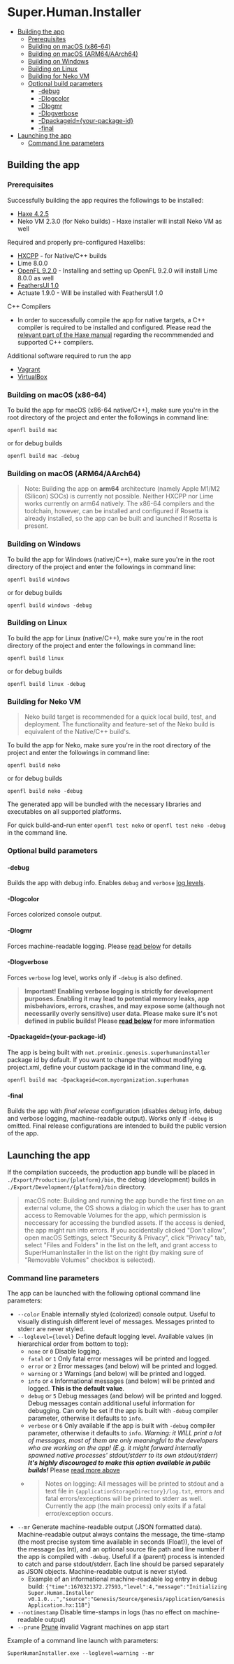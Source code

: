 <!-- omit in toc -->
# Super.Human.Installer 

- [Building the app](#building-the-app)
  - [Prerequisites](#prerequisites)
  - [Building on macOS (x86-64)](#building-on-macos-x86-64)
  - [Building on macOS (ARM64/AArch64)](#building-on-macos-arm64aarch64)
  - [Building on Windows](#building-on-windows)
  - [Building on Linux](#building-on-linux)
  - [Building for Neko VM](#building-for-neko-vm)
  - [Optional build parameters](#optional-build-parameters)
    - [-debug](#-debug)
    - [-Dlogcolor](#-dlogcolor)
    - [-Dlogmr](#-dlogmr)
    - [-Dlogverbose](#-dlogverbose)
    - [-Dpackageid={your-package-id}](#-dpackageidyour-package-id)
    - [-final](#-final)
- [Launching the app](#launching-the-app)
  - [Command line parameters](#command-line-parameters)

## Building the app

### Prerequisites

Successfully building the app requires the followings to be installed:

- [Haxe 4.2.5](https://haxe.org/download/)
- Neko VM 2.3.0 (for Neko builds) - Haxe installer will install Neko VM as well

Required and properly pre-configured Haxelibs:

- [HXCPP](https://lib.haxe.org/p/hxcpp/) - for Native/C++ builds
- Lime 8.0.0
- [OpenFL 9.2.0](https://www.openfl.org/download/) - Installing and setting up OpenFL 9.2.0 will install Lime 8.0.0 as well
- [FeathersUI 1.0](https://feathersui.com/learn/haxe-openfl/installation/)
- Actuate 1.9.0 - Will be installed with FeathersUI 1.0

C++ Compilers

- In order to successfully compile the app for native targets, a C++ compiler is required to be installed and configured. Please read the [relevant part of the Haxe manual](https://haxe.org/manual/target-cpp-getting-started.html) regarding the recommmended and supported C++ compilers.

Additional software required to run the app

- [Vagrant](https://www.vagrantup.com/)
- [VirtualBox](https://www.virtualbox.org/)

### Building on macOS (x86-64)

To build the app for macOS (x86-64 native/C++), make sure you're in the root directory of the project and enter the followings in command line:

`openfl build mac`

or for debug builds

`openfl build mac -debug`

### Building on macOS (ARM64/AArch64)

> Note: Building the app on **arm64** architecture (namely Apple M1/M2 (Silicon) SOCs) is currently not possible. Neither HXCPP nor Lime works currently on arm64 natively. The x86-64 compilers and the toolchain, however, can be installed and configured if Rosetta is already installed, so the app can be built and launched if Rosetta is present.

### Building on Windows

To build the app for Windows (native/C++), make sure you're in the root directory of the project and enter the followings in command line:

`openfl build windows`

or for debug builds

`openfl build windows -debug`

### Building on Linux

To build the app for Linux (native/C++), make sure you're in the root directory of the project and enter the followings in command line:

`openfl build linux`

or for debug builds

`openfl build linux -debug`

### Building for Neko VM

> Neko build target is recommended for a quick local build, test, and deployment. The functionality and feature-set of the Neko build is equivalent of the Native/C++ build's.

To build the app for Neko, make sure you're in the root directory of the project and enter the followings in command line:

`openfl build neko`

or for debug builds

`openfl build neko -debug`

The generated app will be bundled with the necessary libraries and executables on all supported platforms.

For quick build-and-run enter `openfl test neko` or `openfl test neko -debug` in the command line.

### Optional build parameters

#### -debug

Builds the app with debug info. Enables `debug` and `verbose` [log levels](#command-line-parameters).

#### -Dlogcolor

Forces colorized console output.

#### -Dlogmr

Forces machine-readable logging. Please [read below](#command-line-parameters) for details

#### -Dlogverbose

Forces `verbose` log level, works only if `-debug` is also defined.

> **Important! Enabling verbose logging is strictly for development purposes. Enabling it may lead to potential memory leaks, app misbehaviors, errors, crashes, and may expose some (although not necessarily overly sensitive) user data. Please make sure it's not defined in public builds! Please [read below](#command-line-parameters) for more information**

#### -Dpackageid={your-package-id}

The app is being built with `net.prominic.genesis.superhumaninstaller` package id by default. If you want to change that without modifying project.xml, define your custom package id in the command line, e.g.

`openfl build mac -Dpackageid=com.myorganization.superhuman`

#### -final

Builds the app with *final release* configuration (disables debug info, debug and verbose logging, machine-readable output). Works only if `-debug` is omitted. Final release configurations are intended to build the public version of the app.

## Launching the app

If the compilation succeeds, the production app bundle will be placed in `./Export/Production/{platform}/bin`, the debug (development) builds in `./Export/Development/{platform}/bin` directory. 

> macOS note: Building and running the app bundle the first time on an external volume, the OS shows a dialog in which the user has to grant access to Removable Volumes for the app, which permission is neccessary for accessing the bundled assets. If the access is denied, the app might run into errors. If you accidentally clicked "Don't allow", open macOS Settings, select "Security & Privacy", click "Privacy" tab, select "Files and Folders" in the list on the left, and grant access to SuperHumanInstaller in the list on the right (by making sure of "Removable Volumes" checkbox is selected).

### Command line parameters

The app can be launched with the following optional command line parameters:

- `--color` Enable internally styled (colorized) console output. Useful to visually distinguish different level of messages. Messages printed to stderr are never styled.
- `--loglevel={level}` Define default logging level. Available values (in hierarchical order from bottom to top):
  - `none` or `0` Disable logging.
  - `fatal` or `1` Only fatal error messages will be printed and logged.
  - `error` or `2` Error messages (and below) will be printed and logged.
  - `warning` or `3` Warnings (and below) will be printed and logged.
  - `info` or `4` Informational messages (and below) will be printed and logged. **This is the default value**.
  - `debug` or `5` Debug messages (and below) will be printed and logged. Debug messages contain additional useful information for debugging. Can only be set if the app is built with `-debug` compiler parameter, otherwise it defaults to `info`.
  - `verbose` or `6` Only available if the app is built with `-debug` compiler parameter, otherwise it defaults to `info`. *Warning: it WILL print a lot of messages, most of them are only meaningful to the developers who are working on the app! (E.g. it might forward internally spawned native processes' stdout/stderr to its own stdout/stderr) **It's highly discouraged to make this option available in public builds!*** Please [read more above](#-dlogverbose)
  - > Notes on logging: All messages will be printed to stdout and a text file in `{applicationStorageDirectory}/log.txt`, errors and fatal errors/exceptions will be printed to stderr as well. Currently the app (the main process) only exits if a fatal error/exception occurs.
- `--mr` Generate machine-readable output (JSON formatted data). Machine-readable output always contains the message, the time-stamp (the most precise system time available in seconds (Float)), the level of the message (as Int), and an optional source file path and line number if the app is compiled with `-debug`. Useful if a (parent) process is intended to catch and parse stdout/stderr. Each line should be parsed separately as JSON objects. Machine-readable output is never styled. 
  - Example of an informational machine-readable log entry in debug build: `{"time":1670321372.27593,"level":4,"message":"Initializing Super.Human.Installer v0.1.0...","source":"Genesis/Source/genesis/application/GenesisApplication.hx:118"}`
- `--notimestamp` Disable time-stamps in logs (has no effect on machine-readable output)
- `--prune` [Prune](https://developer.hashicorp.com/vagrant/docs/cli/global-status#prune) invalid Vagrant machines on app start

Example of a command line launch with parameters:

`SuperHumanInstaller.exe --loglevel=warning --mr`

